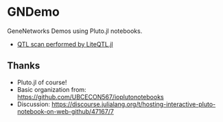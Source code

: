 # GNDemo

GeneNetworks Demos using Pluto.jl notebooks.

- [QTL scan performed by LiteQTL.jl](https://mybinder.org/v2/gh/sens/GNDemo/main?urlpath=pluto/open?path=/home/jovyan/notebooks/spleen_analysis.jl)

## Thanks

- Pluto.jl of course!
- Basic organization from: https://github.com/UBCECON567/ioplutonotebooks
- Discussion: https://discourse.julialang.org/t/hosting-interactive-pluto-notebook-on-web-github/47167/7